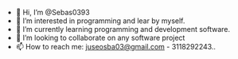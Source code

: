 - 👋 Hi, I’m @Sebas0393
- 👀 I’m interested in programming and lear by myself.
- 🌱 I’m currently learning programming and development software.
- 💞️ I’m looking to collaborate on any software project
- 📫 How to reach me: juseosba03@gmail.com - 3118292243..
